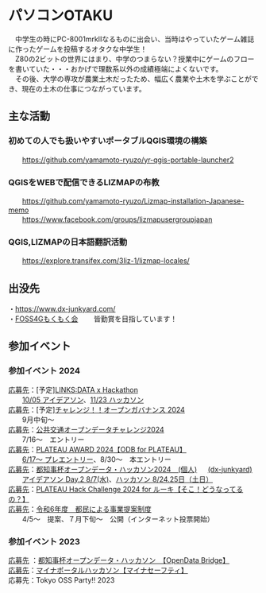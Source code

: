 # パソコンOTAKU
　中学生の時にPC-8001mrkⅡなるものに出会い、当時はやっていたゲーム雑誌に作ったゲームを投稿するオタクな中学生！  
　Z80の2ビットの世界にはまり、中学のつまらない？授業中にゲームのフローを書いていた・・・おかげで理数系以外の成績極端によくないです。  
　その後、大学の専攻が農業土木だったため、幅広く農業や土木を学ぶことができ、現在の土木の仕事につながっています。  
## 主な活動  
### 初めての人でも扱いやすいポータブルQGIS環境の構築  
　　https://github.com/yamamoto-ryuzo/yr-qgis-portable-launcher2  
### QGISをWEBで配信できるLIZMAPの布教  
　　https://github.com/yamamoto-ryuzo/Lizmap-installation-Japanese-memo  
　　https://www.facebook.com/groups/lizmapusergroupjapan  
### QGIS,LIZMAPの日本語翻訳活動  
　　https://explore.transifex.com/3liz-1/lizmap-locales/  
## 出没先　
・https://www.dx-junkyard.com/  
・[FOSS4Gもくもく会](https://github.com/yamamoto-ryuzo/portal/blob/main/FOSS4G%E3%82%82%E3%81%8F%E3%82%82%E3%81%8F%E4%BC%9A.md)　　 皆勤賞を目指しています！   
## 参加イベント  
### 参加イベント  2024  
[応募先]()：[予定][LINKS:DATA x Hackathon]()  
　　[10/05 アイデアソン](https://connpass.com/event/322837/)、[11/23 ハッカソン](https://connpass.com/event/322836/)  
[応募先](https://park.itc.u-tokyo.ac.jp/padit/cog2024/)：[予定][チャレンジ！！オープンガバナンス 2024]()  
　　9月中旬～  
[応募先](https://challenge2024.odpt.org/#)：[公共交通オープンデータチャレンジ2024](https://github.com/yamamoto-ryuzo/portal/issues/5)   
　　7/16～　エントリー  
[応募先](https://www.mlit.go.jp/plateau-next/award/#how-to-apply)：[PLATEAU AWARD 2024](https://github.com/yamamoto-ryuzo/portal/issues/4)[【ODB for PLATEAU】](https://github.com/yamamoto-ryuzo/portal/blob/main/ODBforPLATEAU.md)   
　　[6/17～ プレエントリー](https://github.com/yamamoto-ryuzo/portal/issues/4#issuecomment-2202718126)、8/30～　本エントリー  
[応募先](https://odhackathon.metro.tokyo.lg.jp/)：[都知事杯オープンデータ・ハッカソン2024　(個人)](https://github.com/yamamoto-ryuzo/portal/issues/1#issue-2329558676) 　 [(dx-junkyard)](https://github.com/yamamoto-ryuzo/portal/issues/6)  
　　[アイデアソン Day.2 8/7(水)](https://odhackathon.metro.tokyo.lg.jp/team-building/#ideathon2)、[ハッカソン 8/24.25日（土日）](https://odhackathon.metro.tokyo.lg.jp/hackathon/#hackathon-day1)  
[応募先](https://asciistartup.connpass.com/event/318573/)：[PLATEAU Hack Challenge 2024 for ルーキ](https://github.com/yamamoto-ryuzo/portal/issues/2)[【そこ！どうなってるの？】](https://protopedia.net/prototype/5297)   
[応募先](https://www.zaimu.metro.tokyo.lg.jp/zaisei/zaisei/teian/tomin/7tomin)：[令和6年度　都民による事業提案制度](https://github.com/yamamoto-ryuzo/portal/blob/main/都民による事業提案制度.md)   
　　4/5～　提案、７月下旬～　公開（インターネット投票開始）  
### 参加イベント 2023  
[応募先](https://odhackathon.metro.tokyo.lg.jp/hackathon2023/) ：[都知事杯オープンデータ・ハッカソン　](https://github.com/yamamoto-ryuzo/portal/blob/main/image/%E9%83%BD%E7%9F%A5%E4%BA%8B%E6%9D%AF%E3%82%AA%E3%83%BC%E3%83%97%E3%83%B3%E3%83%87%E3%83%BC%E3%82%BF%E3%83%BB%E3%83%8F%E3%83%83%E3%82%AB%E3%82%BD%E3%83%B3%202023.png)[【OpenData Bridge】](https://www.dx-junkyard.com/posts/opendata-bridge)  
[応募先](https://www.digital.go.jp/policies/myna_portal/hackathon)：[マイナポータルハッカソン](https://github.com/yamamoto-ryuzo/portal/blob/main/image/%E3%83%9E%E3%82%A4%E3%83%8A%E3%83%9D%E3%83%BC%E3%82%BF%E3%83%AB%E3%83%8F%E3%83%83%E3%82%AB%E3%82%BD%E3%83%B3.png)[【マイナセーフティ】](https://www.youtube.com/watch?v=5-ktu6egUCs&list=PLUPGuSVqDNP-qmZev9vrlE8-h_8uKFRm7&index=11)  
応募先：Tokyo OSS Party!! 2023
